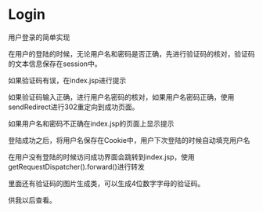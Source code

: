 # Login
用户登录的简单实现

在用户的登陆的时候，无论用户名和密码是否正确，先进行验证码的核对，验证码的文本信息保存在session中。

如果验证码有误，在index.jsp进行提示

如果验证码输入正确，进行用户名密码的核对，如果用户名密码正确，使用sendRedirect进行302重定向到成功页面。

如果用户名和密码不正确在index.jsp的页面上显示提示

登陆成功之后，将用户名保存在Cookie中，用户下次登陆的时候自动填充用户名

在用户没有登陆的时候访问成功界面会跳转到index.jsp，使用getRequestDispatcher().forward()进行转发

里面还有验证码的图片生成类，可以生成4位数字字母的验证码。

供我以后查看。

